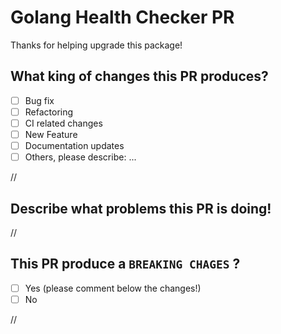 # Golang Health Checker PR

Thanks for helping upgrade this package!

## What king of changes this PR produces?

- [ ] Bug fix
- [ ] Refactoring
- [ ] CI related changes
- [ ] New Feature
- [ ] Documentation updates
- [ ] Others, please describe: ...

// 

## Describe what problems this PR is doing!

//

## This PR produce a `BREAKING CHAGES` ?

- [ ] Yes (please comment below the changes!)
- [ ] No

//
